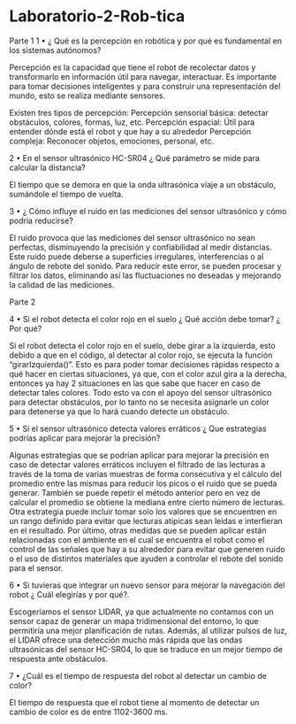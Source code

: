 # Laboratorio-2-Rob-tica

Parte 1
1 • ¿ Qué es la percepción en robótica y por qué es fundamental en los sistemas autónomos? 

Percepción es la capacidad que tiene el robot de recolectar datos y transformarlo en información útil para navegar, interactuar. Es importante para tomar decisiones inteligentes y para construir una representación del mundo, esto se realiza mediante sensores. 

Existen tres tipos de percepción: 
Percepción sensorial básica: detectar obstáculos, colores, formas, luz, etc. 
Percepción espacial: Útil para entender dónde está el robot y que hay a su alrededor 
Percepción compleja: Reconocer objetos, emociones, personal, etc. 

2 • En el sensor ultrasónico HC-SR04 ¿ Qué parámetro se mide para calcular la distancia? 

El tiempo que se demora en que la onda ultrasónica viaje a un obstáculo, sumándole el tiempo de vuelta.



3 • ¿ Cómo influye el ruido en las mediciones del sensor ultrasónico y cómo
podría reducirse?

El ruido provoca que las mediciones del sensor ultrasónico no sean perfectas, disminuyendo la precisión y confiabilidad al medir distancias. Este ruido puede deberse a superficies irregulares, interferencias o al ángulo de rebote del sonido. Para reducir este error, se pueden procesar y filtrar los datos, eliminando así las fluctuaciones no deseadas y mejorando la calidad de las mediciones.


Parte 2

4 • Si el robot detecta el color rojo en el suelo ¿ Qué acción debe tomar?
¿ Por qué?



Si el robot detecta el color rojo en el suelo, debe girar a la izquierda, esto debido a que en el código, al detectar al color rojo, se ejecuta la función “girarIzquierda()”. Esto es para poder tomar decisiones rápidas respecto a qué hacer en ciertas situaciones, ya que, con el color azul gira a la derecha, entonces ya hay 2 situaciones en las que sabe que hacer en caso de detectar tales colores. Todo esto va con el apoyo del sensor ultrasónico para detectar obstáculos, por lo tanto no se necesita asignarle un color para detenerse ya que lo hará cuando detecte un obstáculo.



5 • Si el sensor ultrasónico detecta valores erráticos ¿ Que estrategias podrías aplicar para mejorar la precisión?

Algunas estrategias que se podrían aplicar para mejorar la precisión en caso de detectar valores erráticos incluyen el filtrado de las lecturas a través de la toma de varias muestras de forma consecutiva y el cálculo del promedio entre las mismas para reducir los picos o el ruido que se pueda generar. También se puede repetir el método anterior pero en vez de calcular el promedio se obtiene la mediana entre cierto número de lecturas. Otra estrategia puede incluir tomar solo los valores que se encuentren en un rango definido para evitar que lecturas atípicas sean leídas e interfieran en el resultado. Por último, otras medidas que se pueden aplicar están relacionadas con el ambiente en el cual se encuentra el robot como el control de las señales que hay a su alrededor para evitar que generen ruido o el uso de distintos materiales que ayuden a controlar el rebote del sonido para el sensor.

6 • Si tuvieras que integrar un nuevo sensor para mejorar la navegación
del robot ¿ Cuál elegirías y por qué?. 

Escogeríamos el sensor LIDAR, ya que actualmente no contamos con un sensor capaz de generar un mapa tridimensional del entorno, lo que permitiría una mejor planificación de rutas. Además, al utilizar pulsos de luz, el LIDAR ofrece una detección mucho más rápida que las ondas ultrasónicas del sensor HC-SR04, lo que se traduce en un mejor tiempo de respuesta ante obstáculos.



7 • ¿Cuál es el tiempo de respuesta del robot al detectar un cambio de color?		

El tiempo de respuesta que el robot tiene al momento de detectar un cambio de color es de entre 1102-3600 ms.



